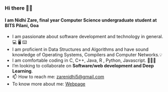 ### Hi there 👋🏻
#### I am Nidhi Zare, final year Computer Science undergraduate student at BITS Pilani, Goa

- I am passionate about software development and technology in general. 💻 🖥 ⌨️
- I am proficient in Data Structures and Algorithms and have sound knowledge of Operating Systems, Compilers and Computer Networks.💡
- I am comfortable coding in C, C++, Java, R , Python, Javascript. 👩🏻‍💻
- I’m looking to collaborate on **Software/web development and Deep Learning**.
- 📫 How to reach me: zarenidhi5@gmail.com
- To know more about me: <a href="https://nzare.github.io/" target="_blank">Webpage</a>


